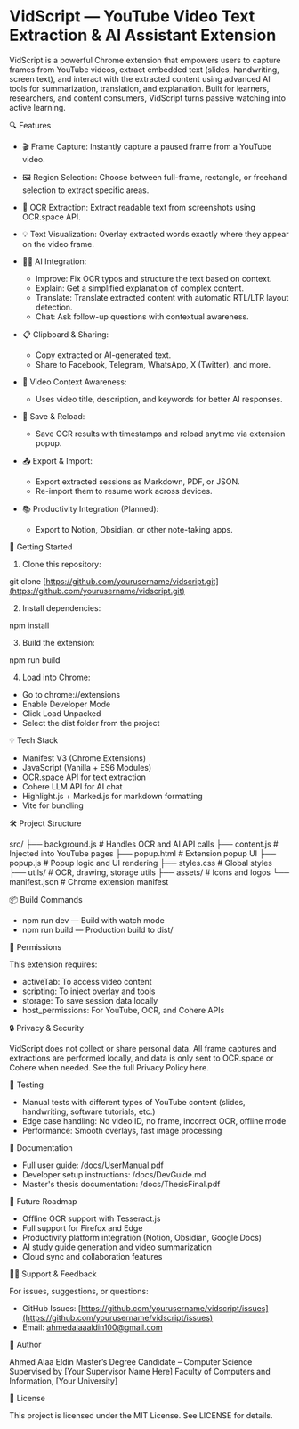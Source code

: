 # VidScript — YouTube Video Text Extraction & AI Assistant Extension

VidScript is a powerful Chrome extension that empowers users to capture frames from YouTube videos, extract embedded text (slides, handwriting, screen text), and interact with the extracted content using advanced AI tools for summarization, translation, and explanation. Built for learners, researchers, and content consumers, VidScript turns passive watching into active learning.

🔍 Features

* 🎬 Frame Capture: Instantly capture a paused frame from a YouTube video.
* 🖼️ Region Selection: Choose between full-frame, rectangle, or freehand selection to extract specific areas.
* 🧠 OCR Extraction: Extract readable text from screenshots using OCR.space API.
* 💡 Text Visualization: Overlay extracted words exactly where they appear on the video frame.
* 🧑‍🏫 AI Integration:

  * Improve: Fix OCR typos and structure the text based on context.
  * Explain: Get a simplified explanation of complex content.
  * Translate: Translate extracted content with automatic RTL/LTR layout detection.
  * Chat: Ask follow-up questions with contextual awareness.
* 📋 Clipboard & Sharing:

  * Copy extracted or AI-generated text.
  * Share to Facebook, Telegram, WhatsApp, X (Twitter), and more.
* 🧠 Video Context Awareness:

  * Uses video title, description, and keywords for better AI responses.
* 💾 Save & Reload:

  * Save OCR results with timestamps and reload anytime via extension popup.
* 📤 Export & Import:

  * Export extracted sessions as Markdown, PDF, or JSON.
  * Re-import them to resume work across devices.
* 📚 Productivity Integration (Planned):

  * Export to Notion, Obsidian, or other note-taking apps.

🚀 Getting Started

1. Clone this repository:

git clone [https://github.com/yourusername/vidscript.git](https://github.com/yourusername/vidscript.git)

2. Install dependencies:

npm install

3. Build the extension:

npm run build

4. Load into Chrome:

* Go to chrome://extensions
* Enable Developer Mode
* Click Load Unpacked
* Select the dist folder from the project

💡 Tech Stack

* Manifest V3 (Chrome Extensions)
* JavaScript (Vanilla + ES6 Modules)
* OCR.space API for text extraction
* Cohere LLM API for AI chat
* Highlight.js + Marked.js for markdown formatting
* Vite for bundling

🛠 Project Structure

src/
├── background.js          # Handles OCR and AI API calls
├── content.js             # Injected into YouTube pages
├── popup.html             # Extension popup UI
├── popup.js               # Popup logic and UI rendering
├── styles.css             # Global styles
├── utils/                 # OCR, drawing, storage utils
├── assets/                # Icons and logos
└── manifest.json          # Chrome extension manifest

📦 Build Commands

* npm run dev — Build with watch mode
* npm run build — Production build to dist/

🔐 Permissions

This extension requires:

* activeTab: To access video content
* scripting: To inject overlay and tools
* storage: To save session data locally
* host\_permissions: For YouTube, OCR, and Cohere APIs

🔒 Privacy & Security

VidScript does not collect or share personal data. All frame captures and extractions are performed locally, and data is only sent to OCR.space or Cohere when needed. See the full Privacy Policy here.

🧪 Testing

* Manual tests with different types of YouTube content (slides, handwriting, software tutorials, etc.)
* Edge case handling: No video ID, no frame, incorrect OCR, offline mode
* Performance: Smooth overlays, fast image processing

📄 Documentation

* Full user guide: /docs/UserManual.pdf
* Developer setup instructions: /docs/DevGuide.md
* Master's thesis documentation: /docs/ThesisFinal.pdf

📍 Future Roadmap

* Offline OCR support with Tesseract.js
* Full support for Firefox and Edge
* Productivity platform integration (Notion, Obsidian, Google Docs)
* AI study guide generation and video summarization
* Cloud sync and collaboration features

🙋‍♀️ Support & Feedback

For issues, suggestions, or questions:

* GitHub Issues: [https://github.com/yourusername/vidscript/issues](https://github.com/yourusername/vidscript/issues)
* Email: [ahmedalaaaldin100@gmail.com](mailto:ahmedalaaaldin100@gmail.com)

🧠 Author

Ahmed Alaa Eldin
Master’s Degree Candidate – Computer Science
Supervised by \[Your Supervisor Name Here]
Faculty of Computers and Information, \[Your University]

📄 License

This project is licensed under the MIT License. See LICENSE for details.